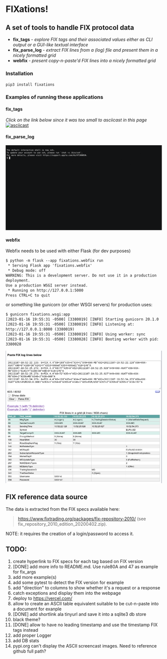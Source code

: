 # FIXations!
## A set of tools to handle FIX protocol data
 - **fix_tags** - _explore FIX tags and their associated values either as CLI output or a GUI-like textual interface_
 - **fix_parse_log** - _extract FIX lines from a (log) file and present them in a nicely formatted grid_
 - **webfix** - _present copy-n-paste'd FIX lines into a nicely formatted grid_

### Installation
`pip3 install fixations`

### Examples of running these applications
#### fix_tags
_Click on the link below since it was too small to asciicast in this page_
[![asciicast](https://asciinema.org/a/551910.svg)](https://asciinema.org/a/551910?autoplay=1&t=2)

#### fix_parse_log
![fix_parse_log_demo](images/fix_parse_log_demo.gif)

#### webfix
Webfix needs to be used with either Flask (for dev purposes) 
```commandline
$ python -m flask --app fixations.webfix run
 * Serving Flask app 'fixations.webfix'
 * Debug mode: off
WARNING: This is a development server. Do not use it in a production deployment. 
Use a production WSGI server instead.
 * Running on http://127.0.0.1:5000
Press CTRL+C to quit
```

or something like gunicorn (or other WSGI servers) for production uses:
```commandline
$ gunicorn fixations.wsgi:app
[2023-01-16 19:55:31 -0500] [3380019] [INFO] Starting gunicorn 20.1.0
[2023-01-16 19:55:31 -0500] [3380019] [INFO] Listening at: http://127.0.0.1:8000 (3380019)
[2023-01-16 19:55:31 -0500] [3380019] [INFO] Using worker: sync
[2023-01-16 19:55:31 -0500] [3380028] [INFO] Booting worker with pid: 3380028
```

![webfix_session](images/webfix_session.png)


## FIX reference data source
The data is extracted from the FIX specs available here: 

> https://www.fixtrading.org/packages/fix-repository-2010/ 
(see fix_repository_2010_edition_20200402.zip).

NOTE: it requires the creation of a login/password to access it.

## TODO:
 1. create hyperlink to FIX specs for each tag based on FIX version
 2. [DONE] add more info to README.md. Use rule80A and 47 as example for fix_args
 3. add more example(s)
 4. add some pytest to detect the FIX version for example
 5. add "direction" to columns to show whether it's a request or a response
 6. catch exceptions and display them into the webpage
 7. deploy to https://vercel.com/
 8. allow to create an ASCII table equivalent suitable to be cut-n-paste into a document for exanple
 9. [DONE] add shortlink ala tinyurl and save it into a sqlite3 db store
 10. black theme?
 11. [DONE] allow to have no leading timestamp and use the timestamp FIX tags instead
 12. add proper Logger
 13. add DB stats
 14. pypi.org can't display the ASCII screencast images. Need to reference github full path?


